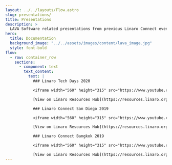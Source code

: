 ```yaml
---
layout: ../../layouts/Flow.astro
slug: presentations/
title: Presentations
description: >
  LAVA Software related presentations from previous Linaro Connect events.
hero:
  title: Documentation
  background_image: "../../assets/images/content/lava_image.jpg"
  style: font-bold
flow:
  - row: container_row
    sections:
      - component: text
        text_content:
          text: |
            ### Linaro Tech Days 2020

            <iframe width="560" height="315" src="https://www.youtube.com/embed/y-5DjzQztAk" frameborder="0" allow="autoplay; encrypted-media" allowfullscreen></iframe>

            [View on Linaro Resources Hub](https://resources.linaro.org/en/resource/grqJ2T7xE3NTziEPWs9LC3)

            ### Linaro Connect San Diego 2019

            <iframe width="560" height="315" src="https://www.youtube.com/embed/lAJAK1jOaNM" frameborder="0" allow="autoplay; encrypted-media" allowfullscreen></iframe>

            [View on Linaro Resources Hub](https://resources.linaro.org/en/resource/mP2QZJxxVBpNtQy7Qu5mMQ)

            ### Linaro Connect Bangkok 2019

            <iframe width="560" height="315" src="https://www.youtube.com/embed/mSC9hKYN7gY" frameborder="0" allow="autoplay; encrypted-media" allowfullscreen></iframe>

            [View on Linaro Resources Hub](https://resources.linaro.org/en/resource/kVrGKGuiNG3jcZwh9tgwBP)
---
```

